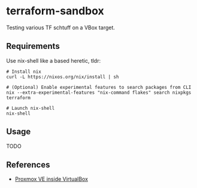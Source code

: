 # terraform-sandbox

Testing various TF schtuff on a VBox target.

## Requirements

Use nix-shell like a based heretic, tldr:
```shell
# Install nix
curl -L https://nixos.org/nix/install | sh

# (Optional) Enable experimental features to search packages from CLI
nix --extra-experimental-features "nix-command flakes" search nixpkgs terraform

# Launch nix-shell
nix-shell 
```

## Usage

TODO

## References

* [Proxmox VE inside VirtualBox](https://pve.proxmox.com/wiki/Proxmox_VE_inside_VirtualBox)
